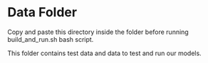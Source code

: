 # Data Folder

Copy and paste this directory inside the folder before running build_and_run.sh bash script.

This folder contains test data and data to test and run our models.
